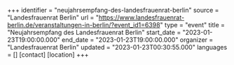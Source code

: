 +++
identifier = "neujahrsempfang-des-landesfrauenrat-berlin"
source = "Landesfrauenrat Berlin"
url = "https://www.landesfrauenrat-berlin.de/veranstaltungen-in-berlin/?event_id1=6398"
type = "event"
title = "Neujahrsempfang des Landesfrauenrat Berlin"
start_date = "2023-01-23T19:00:00.000"
end_date = "2023-01-23T19:00:00.000"
organizer = "Landesfrauenrat Berlin"
updated = "2023-01-23T00:30:55.000"
languages = []
[contact]
[location]
+++